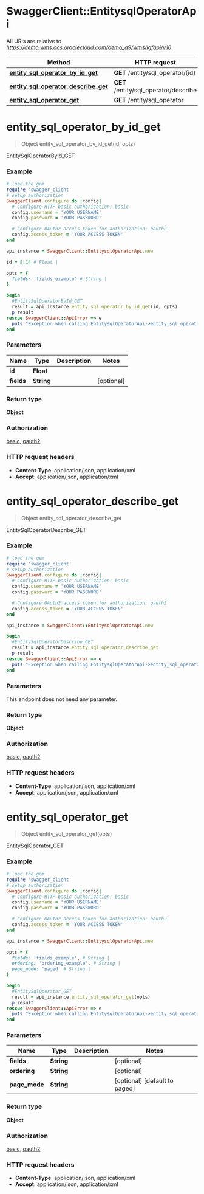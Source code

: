 # SwaggerClient::EntitysqlOperatorApi

All URIs are relative to *https://demo.wms.ocs.oraclecloud.com/demo_a9/wms/lgfapi/v10*

Method | HTTP request | Description
------------- | ------------- | -------------
[**entity_sql_operator_by_id_get**](EntitysqlOperatorApi.md#entity_sql_operator_by_id_get) | **GET** /entity/sql_operator/{id} | EntitySqlOperatorById_GET
[**entity_sql_operator_describe_get**](EntitysqlOperatorApi.md#entity_sql_operator_describe_get) | **GET** /entity/sql_operator/describe | EntitySqlOperatorDescribe_GET
[**entity_sql_operator_get**](EntitysqlOperatorApi.md#entity_sql_operator_get) | **GET** /entity/sql_operator | EntitySqlOperator_GET


# **entity_sql_operator_by_id_get**
> Object entity_sql_operator_by_id_get(id, opts)

EntitySqlOperatorById_GET



### Example
```ruby
# load the gem
require 'swagger_client'
# setup authorization
SwaggerClient.configure do |config|
  # Configure HTTP basic authorization: basic
  config.username = 'YOUR USERNAME'
  config.password = 'YOUR PASSWORD'

  # Configure OAuth2 access token for authorization: oauth2
  config.access_token = 'YOUR ACCESS TOKEN'
end

api_instance = SwaggerClient::EntitysqlOperatorApi.new

id = 8.14 # Float | 

opts = { 
  fields: 'fields_example' # String | 
}

begin
  #EntitySqlOperatorById_GET
  result = api_instance.entity_sql_operator_by_id_get(id, opts)
  p result
rescue SwaggerClient::ApiError => e
  puts "Exception when calling EntitysqlOperatorApi->entity_sql_operator_by_id_get: #{e}"
end
```

### Parameters

Name | Type | Description  | Notes
------------- | ------------- | ------------- | -------------
 **id** | **Float**|  | 
 **fields** | **String**|  | [optional] 

### Return type

**Object**

### Authorization

[basic](../README.md#basic), [oauth2](../README.md#oauth2)

### HTTP request headers

 - **Content-Type**: application/json, application/xml
 - **Accept**: application/json, application/xml



# **entity_sql_operator_describe_get**
> Object entity_sql_operator_describe_get

EntitySqlOperatorDescribe_GET



### Example
```ruby
# load the gem
require 'swagger_client'
# setup authorization
SwaggerClient.configure do |config|
  # Configure HTTP basic authorization: basic
  config.username = 'YOUR USERNAME'
  config.password = 'YOUR PASSWORD'

  # Configure OAuth2 access token for authorization: oauth2
  config.access_token = 'YOUR ACCESS TOKEN'
end

api_instance = SwaggerClient::EntitysqlOperatorApi.new

begin
  #EntitySqlOperatorDescribe_GET
  result = api_instance.entity_sql_operator_describe_get
  p result
rescue SwaggerClient::ApiError => e
  puts "Exception when calling EntitysqlOperatorApi->entity_sql_operator_describe_get: #{e}"
end
```

### Parameters
This endpoint does not need any parameter.

### Return type

**Object**

### Authorization

[basic](../README.md#basic), [oauth2](../README.md#oauth2)

### HTTP request headers

 - **Content-Type**: application/json, application/xml
 - **Accept**: application/json, application/xml



# **entity_sql_operator_get**
> Object entity_sql_operator_get(opts)

EntitySqlOperator_GET



### Example
```ruby
# load the gem
require 'swagger_client'
# setup authorization
SwaggerClient.configure do |config|
  # Configure HTTP basic authorization: basic
  config.username = 'YOUR USERNAME'
  config.password = 'YOUR PASSWORD'

  # Configure OAuth2 access token for authorization: oauth2
  config.access_token = 'YOUR ACCESS TOKEN'
end

api_instance = SwaggerClient::EntitysqlOperatorApi.new

opts = { 
  fields: 'fields_example', # String | 
  ordering: 'ordering_example', # String | 
  page_mode: 'paged' # String | 
}

begin
  #EntitySqlOperator_GET
  result = api_instance.entity_sql_operator_get(opts)
  p result
rescue SwaggerClient::ApiError => e
  puts "Exception when calling EntitysqlOperatorApi->entity_sql_operator_get: #{e}"
end
```

### Parameters

Name | Type | Description  | Notes
------------- | ------------- | ------------- | -------------
 **fields** | **String**|  | [optional] 
 **ordering** | **String**|  | [optional] 
 **page_mode** | **String**|  | [optional] [default to paged]

### Return type

**Object**

### Authorization

[basic](../README.md#basic), [oauth2](../README.md#oauth2)

### HTTP request headers

 - **Content-Type**: application/json, application/xml
 - **Accept**: application/json, application/xml



